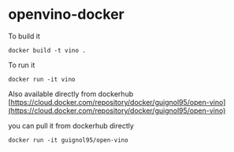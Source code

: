 # openvino-docker

To build it 

```
docker build -t vino .
```


To run it
```
docker run -it vino
```

Also available directly from dockerhub
[https://cloud.docker.com/repository/docker/guignol95/open-vino](https://cloud.docker.com/repository/docker/guignol95/open-vino)

you can pull it from dockerhub directly

```
docker run -it guignol95/open-vino
```
